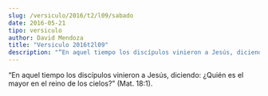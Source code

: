 ```yaml
---
slug: /versiculo/2016/t2/l09/sabado
date: 2016-05-21
tipo: versiculo
author: David Mendoza
title: "Versiculo 2016t2l09"
description: "“En aquel tiempo los discípulos vinieron a Jesús, diciendo: ¿Quién es el mayor en el reino de los cielos?” (Mat. 18:1)."
---
```


“En aquel tiempo los discípulos vinieron a Jesús, diciendo: ¿Quién es el mayor en el reino de los cielos?” (Mat. 18:1).
